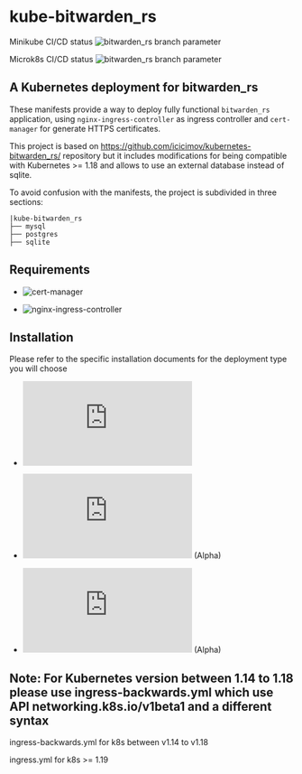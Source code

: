 # kube-bitwarden_rs
Minikube CI/CD status ![bitwarden_rs branch parameter](https://github.com/dark-vex/kube-bitwarden_rs/actions/workflows/minikube-deployment.yml/badge.svg?branch=master)

Microk8s CI/CD status ![bitwarden_rs branch parameter](https://github.com/dark-vex/kube-bitwarden_rs/actions/workflows/microk8s-deployment.yml/badge.svg?branch=master)

## A Kubernetes deployment for bitwarden_rs
These manifests provide a way to deploy fully functional `bitwarden_rs` application, using `nginx-ingress-controller` as ingress controller and `cert-manager` for generate HTTPS certificates.

This project is based on https://github.com/icicimov/kubernetes-bitwarden_rs/ repository but it includes modifications for being compatible with Kubernetes >= 1.18 and allows to use an external database instead of sqlite.

To avoid confusion with the manifests, the project is subdivided in three sections:
```
|kube-bitwarden_rs
├── mysql
├── postgres
├── sqlite
```

## Requirements
- ![cert-manager](https://cert-manager.io/docs/installation/kubernetes/)

- ![nginx-ingress-controller](https://kubernetes.github.io/ingress-nginx/deploy/)


## Installation
Please refer to the specific installation documents for the deployment type you will choose

- ![bitwarden-rs sqlite](https://github.com/dark-vex/kube-bitwarden_rs/blob/master/docs/INSTALL.md)

- ![bitwarden-rs MySQL](https://github.com/dark-vex/kube-bitwarden_rs/blob/master/docs/INSTALL-MySQL.md) (Alpha)

- ![bitwarden-rs PostgreSQL](https://github.com/dark-vex/kube-bitwarden_rs/blob/master/docs/INSTALL-PostgreSQL.md) (Alpha)


## Note: For Kubernetes version between 1.14 to 1.18 please use ingress-backwards.yml which use API networking.k8s.io/v1beta1 and a different syntax
ingress-backwards.yml for k8s between v1.14 to v1.18

ingress.yml for k8s >= 1.19
